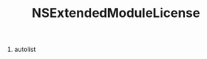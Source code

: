 ﻿---
uid: crmscript_ref_NSExtendedModuleLicense
title: NSExtendedModuleLicense
intellisense: Void.NSExtendedModuleLicense
keywords: NSExtendedModuleLicense
so.topic: reference
---



1. autolist 


